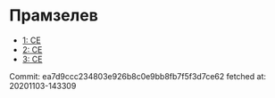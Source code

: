 # Прамзелев
- [1: CE](1.md)
- [2: CE](2.md)
- [3: CE](3.md)

Commit: ea7d9ccc234803e926b8c0e9bb8fb7f5f3d7ce62
 fetched at: 20201103-143309
